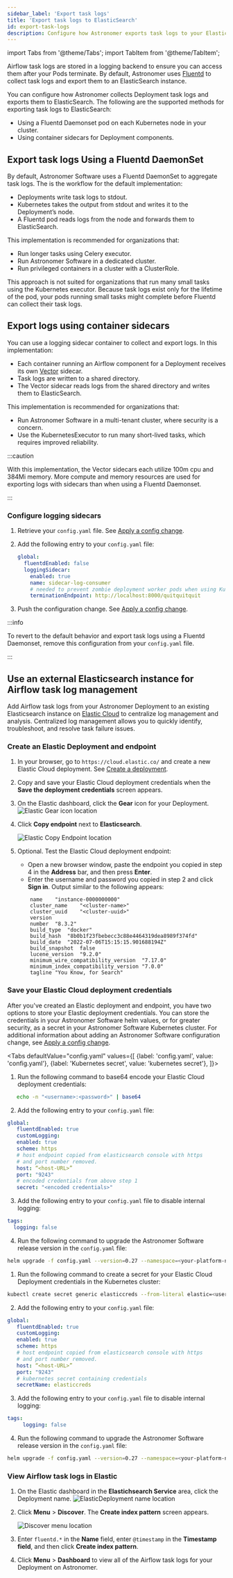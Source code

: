 ```yaml
---
sidebar_label: 'Export task logs'
title: 'Export task logs to ElasticSearch'
id: export-task-logs
description: Configure how Astronomer exports task logs to your ElasticSearch instance.
---
```


import Tabs from '@theme/Tabs';
import TabItem from '@theme/TabItem';

Airflow task logs are stored in a logging backend to ensure you can access them after your Pods terminate. By default, Astronomer uses [Fluentd](https://www.fluentd.org/) to collect task logs and export them to an ElasticSearch instance.

You can configure how Astronomer collects Deployment task logs and exports them to ElasticSearch. The following are the supported methods for exporting task logs to ElasticSearch:

- Using a Fluentd Daemonset pod on each Kubernetes node in your cluster.
- Using container sidecars for Deployment components.

## Export task logs Using a Fluentd DaemonSet

By default, Astronomer Software uses a Fluentd DaemonSet to aggregate task logs. The is the workflow for the default implementation:

- Deployments write task logs to stdout.
- Kubernetes takes the output from stdout and writes it to the Deployment’s node.
- A Fluentd pod reads logs from the node and forwards them to ElasticSearch.

This implementation is recommended for organizations that:

- Run longer tasks using Celery executor.
- Run Astronomer Software in a dedicated cluster.
- Run privileged containers in a cluster with a ClusterRole.

This approach is not suited for organizations that run many small tasks using the Kubernetes executor. Because task logs exist only for the lifetime of the pod, your pods running small tasks might complete before Fluentd can collect their task logs.

## Export logs using container sidecars

You can use a logging sidecar container to collect and export logs. In this implementation:

- Each container running an Airflow component for a Deployment receives its own [Vector](https://vector.dev/) sidecar.
- Task logs are written to a shared directory.
- The Vector sidecar reads logs from the shared directory and writes them to ElasticSearch.

This implementation is recommended for organizations that:

- Run Astronomer Software in a multi-tenant cluster, where security is a concern.
- Use the KubernetesExecutor to run many short-lived tasks, which requires improved reliability.

:::caution

With this implementation, the Vector sidecars each utilize 100m cpu and 384Mi memory. More compute and memory resources are used for exporting logs with sidecars than when using a Fluentd Daemonset.

:::

### Configure logging sidecars

1. Retrieve your `config.yaml` file. See [Apply a config change](apply-platform-config.md).
2. Add the following entry to your `config.yaml` file:

    ```yaml
    global:
      fluentdEnabled: false
      loggingSidecar:
        enabled: true
        name: sidecar-log-consumer
        # needed to prevent zombie deployment worker pods when using KubernetesExecutor
        terminationEndpoint: http://localhost:8000/quitquitquit
    ```
3. Push the configuration change. See [Apply a config change](apply-platform-config.md).


:::info

To revert to the default behavior and export task logs using a Fluentd Daemonset, remove this configuration from your `config.yaml` file.

:::

## Use an external Elasticsearch instance for Airflow task log management

Add Airflow task logs from your Astronomer Deployment to an existing Elasticsearch instance on [Elastic Cloud](https://www.elastic.co/cloud/) to centralize log management and analysis. Centralized log management allows you to quickly identify, troubleshoot, and resolve task failure issues.

### Create an Elastic Deployment and endpoint

1. In your browser, go to `https://cloud.elastic.co/` and create a new Elastic Cloud deployment. See [Create a deployment](https://www.elastic.co/guide/en/cloud/current/ec-create-deployment.html#ec-create-deployment).
2. Copy and save your Elastic Cloud deployment credentials when the **Save the deployment credentials** screen appears.
3. On the Elastic dashboard, click the **Gear** icon for your Deployment.
  ![Elastic Gear icon location](/img/docs/elasticsearch-gear-icon.png)
4. Click **Copy endpoint** next to **Elasticsearch**.

    ![Elastic Copy Endpoint location](/img/docs/elasticsearch-copy-endpoint.png)

5. Optional. Test the Elastic Cloud deployment endpoint:
    - Open a new browser window, paste the endpoint you copied in step 4 in the **Address** bar, and then press **Enter**.
    - Enter the username and password you copied in step 2 and click **Sign in**. Output similar to the following appears:
    ```text
        name	"instance-0000000000"
        cluster_name	"<cluster-name>"
        cluster_uuid	"<cluster-uuid>"
        version	
        number	"8.3.2"
        build_type	"docker"
        build_hash	"8b0b1f23fbebecc3c88e4464319dea8989f374fd"
        build_date	"2022-07-06T15:15:15.901688194Z"
        build_snapshot	false
        lucene_version	"9.2.0"
        minimum_wire_compatibility_version	"7.17.0"
        minimum_index_compatibility_version	"7.0.0"
        tagline	"You Know, for Search"
    ``` 

### Save your Elastic Cloud deployment credentials

After you've created an Elastic deployment and endpoint, you have two options to store your Elastic deployment credentials. You can store the credentials in your Astronomer Software helm values, or for greater security, as a secret in your Astronomer Software Kubernetes cluster. For additional information about adding an Astronomer Software configuration change, see [Apply a config change](apply-platform-config.md).

<Tabs
    defaultValue="config.yaml"
    values={[
        {label: 'config.yaml', value: 'config.yaml'},
        {label: 'Kubernetes secret', value: 'kubernetes secret'},
    ]}>
<TabItem value="config.yaml">

1. Run the following command to base64 encode your Elastic Cloud deployment credentials:

 ```bash
    echo -n "<username>:<password>" | base64
 ```
2. Add the following entry to your `config.yaml` file:

 ```yaml
 global:
    fluentdEnabled: true
    customLogging:
    enabled: true
    scheme: https
    # host endpoint copied from elasticsearch console with https
    # and port number removed.
    host: “<host-URL>”
    port: "9243"
    # encoded credentials from above step 1
    secret: "<encoded credentials>"    
 ```
3. Add the following entry to your `config.yaml` file to disable internal logging:

 ```yaml
 tags:
   logging: false     
 ```
4. Run the following command to upgrade the Astronomer Software release version in the `config.yaml` file:

 ```bash
 helm upgrade -f config.yaml --version=0.27 --namespace=<your-platform-namespace> <your-platform-release-name> astronomer/astronomer
 ```

</TabItem>
<TabItem value="kubernetes secret">

1. Run the following command to create a secret for your Elastic Cloud Deployment credentials in the Kubernetes cluster:

 ```bash
 kubectl create secret generic elasticcreds --from-literal elastic=<username>:<password> --namespace=<your-platform-namespace>
 ```
2. Add the following entry to your `config.yaml` file:

 ```yaml
 global:
    fluentdEnabled: true
    customLogging:
    enabled: true
    scheme: https
    # host endpoint copied from elasticsearch console with https
    # and port number removed.
    host: “<host-URL>”
    port: "9243"
    # kubernetes secret containing credentials
    secretName: elasticcreds   
 ```
3. Add the following entry to your `config.yaml` file to disable internal logging:

 ```yaml
 tags:
      logging: false    
 ```
4. Run the following command to upgrade the Astronomer Software release version in the `config.yaml` file:

  ```bash
  helm upgrade -f config.yaml --version=0.27 --namespace=<your-platform-namespace> <your-platform-release-name> astronomer/astronomer
 ```
  
</TabItem>
</Tabs>

### View Airflow task logs in Elastic

1. On the Elastic dashboard in the **Elastichsearch Service** area, click the Deployment name.
  ![ElasticDeployment name location](/img/docs/elasticsearch-deployment-name.png)
2. Click **Menu** > **Discover**. The **Create index pattern** screen appears.

    ![Discover menu location](/img/docs/elasticsearch-discover.png)

3. Enter `fluentd.*` in the **Name** field, enter `@timestamp` in the **Timestamp field**, and then click **Create index pattern**.
4. Click **Menu** > **Dashboard** to view all of the Airflow task logs for your Deployment on Astronomer.